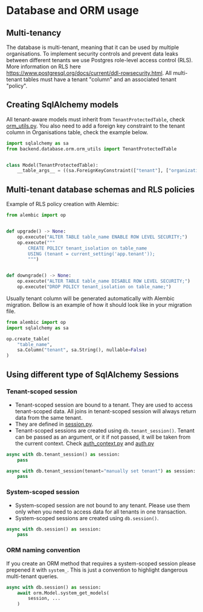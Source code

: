 # Database and ORM usage

## Multi-tenancy

The database is multi-tenant, meaning that it can be used by multiple organisations.
To implement security controls and prevent data leaks between different tenants we use Postgres role-level access
control (RLS).
More information on RLS here https://www.postgresql.org/docs/current/ddl-rowsecurity.html.
All multi-tenant tables must have a tenant "column" and an associated tenant "policy".

## Creating SqlAlchemy models

All tenant-aware models must inherit from `TenantProtectedTable`, check [orm_utils.py](orm%2Form_utils.py).
You also need to add a foreign key constraint to the tenant column in Organisations table, check the example below.

```python
import sqlalchemy as sa
from backend.database.orm.orm_utils import TenantProtectedTable


class Model(TenantProtectedTable):
    __table_args__ = ((sa.ForeignKeyConstraint(["tenant"], ["organizations.tenant"])),)
```

## Multi-tenant database schemas and RLS policies

Example of RLS policy creation with Alembic:

```python
from alembic import op


def upgrade() -> None:
    op.execute("ALTER TABLE table_name ENABLE ROW LEVEL SECURITY;")
    op.execute("""
        CREATE POLICY tenant_isolation on table_name
        USING (tenant = current_setting('app.tenant'));
        """)


def downgrade() -> None:
    op.execute("ALTER TABLE table_name DISABLE ROW LEVEL SECURITY;")
    op.execute("DROP POLICY tenant_isolation on table_name;")
```

Usually tenant column will be generated automatically with Alembic migration. Bellow is an example of how it should look
like in your migration file.

```python
from alembic import op
import sqlalchemy as sa

op.create_table(
    "table_name",
    sa.Column("tenant", sa.String(), nullable=False)
)
```

## Using different type of SqlAlchemy Sessions

### Tenant-scoped session

* Tenant-scoped session are bound to a tenant. They are used to access tenant-scoped data. All joins in tenant-scoped
  session will always return data from the same tenant.
* They are defined in [session.py](session.py).
* Tenant-scoped sessions are created using `db.tenant_session()`. Tenant can be passed as an argument, or it if not
  passed, it will be taken from the current context.
  Check [auth_context.py](..%2Fauth_context.py) and [auth.py](..%2Fauth.py)

```python
async with db.tenant_session() as session:
    pass

async with db.tenant_session(tenant="manually set tenant") as session:
    pass
```

### System-scoped session

* System-scoped session are not bound to any tenant. Please use them only when you need to access data for all tenants
  in
  one transaction.
* System-scoped sessions are created using `db.session()`.

```python
async with db.session() as session:
    pass
```

### ORM naming convention

If you create an ORM method that requires a system-scoped session please prepened it with `system_`. This is just a
convention to highlight dangerous multi-tenant queries.

```python
async with db.session() as session:
    await orm.Model.system_get_models(
        session, ...
    )
```
